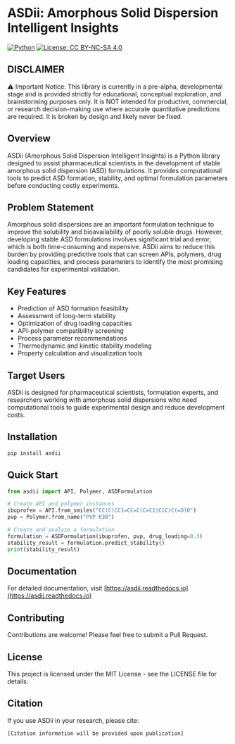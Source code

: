 # ASDii: Amorphous Solid Dispersion Intelligent Insights

[![Python](https://img.shields.io/badge/python-3.9+-blue.svg)](https://www.python.org/downloads/)
[![License: CC BY-NC-SA 4.0](https://licensebuttons.net/l/by-nc-sa/4.0/80x15.png)](https://creativecommons.org/licenses/by-nc-sa/4.0/)

## DISCLAIMER

⚠️ Important Notice:
This library is currently in a pre-alpha, developmental stage and is provided strictly for educational, conceptual exploration, and brainstorming purposes only.
It is NOT intended for productive, commercial, or research decision-making use where accurate quantitative predictions are required. It is broken by design and likely never be fixed.

## Overview

ASDii (Amorphous Solid Dispersion Intelligent Insights) is a Python library designed to assist pharmaceutical scientists in the development of stable amorphous solid dispersion (ASD) formulations. It provides computational tools to predict ASD formation, stability, and optimal formulation parameters before conducting costly experiments.

## Problem Statement

Amorphous solid dispersions are an important formulation technique to improve the solubility and bioavailability of poorly soluble drugs. However, developing stable ASD formulations involves significant trial and error, which is both time-consuming and expensive. ASDii aims to reduce this burden by providing predictive tools that can screen APIs, polymers, drug loading capacities, and process parameters to identify the most promising candidates for experimental validation.

## Key Features

- Prediction of ASD formation feasibility
- Assessment of long-term stability
- Optimization of drug loading capacities
- API-polymer compatibility screening
- Process parameter recommendations
- Thermodynamic and kinetic stability modeling
- Property calculation and visualization tools

## Target Users

ASDii is designed for pharmaceutical scientists, formulation experts, and researchers working with amorphous solid dispersions who need computational tools to guide experimental design and reduce development costs.

## Installation

```bash
pip install asdii
```

## Quick Start

```python
from asdii import API, Polymer, ASDFormulation

# Create API and polymer instances
ibuprofen = API.from_smiles("CC(C)CC1=CC=C(C=C1)C(C)C(=O)O")
pvp = Polymer.from_name("PVP K30")

# Create and analyze a formulation
formulation = ASDFormulation(ibuprofen, pvp, drug_loading=0.3)
stability_result = formulation.predict_stability()
print(stability_result)
```

## Documentation

For detailed documentation, visit [https://asdii.readthedocs.io](https://asdii.readthedocs.io)

## Contributing

Contributions are welcome! Please feel free to submit a Pull Request.

## License

This project is licensed under the MIT License - see the LICENSE file for details.

## Citation

If you use ASDii in your research, please cite:

```
[Citation information will be provided upon publication]
```